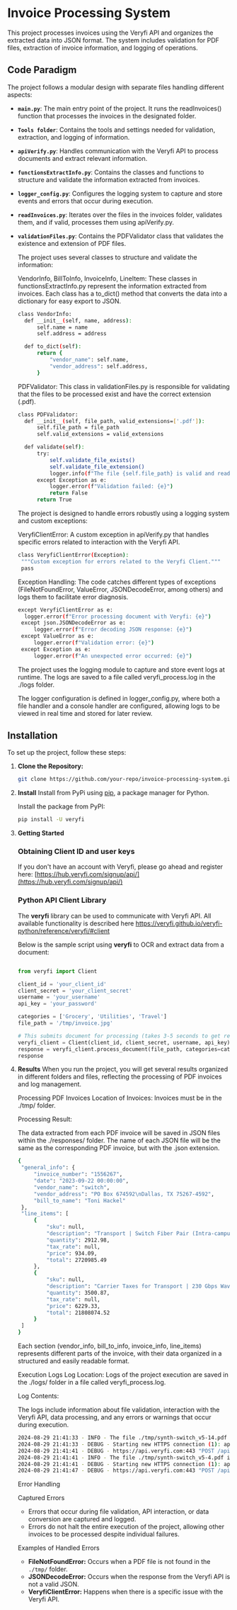 # Invoice Processing System

This project processes invoices using the Veryfi API and organizes the extracted data into JSON format. The system includes validation for PDF files, extraction of invoice information, and logging of operations.

## Code Paradigm

The project follows a modular design with separate files handling different aspects:

- **`main.py`**: The main entry point of the project. It runs the readInvoices() function that processes the invoices in the designated folder.
- **`Tools folder`**: Contains the tools and settings needed for validation, extraction, and logging of information.
- **`apiVerify.py`**: Handles communication with the Veryfi API to process documents and extract relevant information.
- **`functionsExtractInfo.py`**: Contains the classes and functions to structure and validate the information extracted from invoices.
- **`logger_config.py`**: Configures the logging system to capture and store events and errors that occur during execution.
- **`readInvoices.py`**: Iterates over the files in the invoices folder, validates them, and if valid, processes them using apiVerify.py.
- **`validationFiles.py`**: Contains the PDFValidator class that validates the existence and extension of PDF files.

  The project uses several classes to structure and validate the information:

   VendorInfo, BillToInfo, InvoiceInfo, LineItem: These classes in functionsExtractInfo.py represent the information extracted from invoices. Each class has a to_dict() method that converts the data into a dictionary for easy export to JSON.
  ```bash
  class VendorInfo:
    def __init__(self, name, address):
        self.name = name
        self.address = address

    def to_dict(self):
        return {
            "vendor_name": self.name,
            "vendor_address": self.address,
        }
   ```
  PDFValidator: This class in validationFiles.py is responsible for validating that the files to be processed exist and have the correct extension (.pdf).
  ```bash
  class PDFValidator:
    def __init__(self, file_path, valid_extensions=['.pdf']):
        self.file_path = file_path
        self.valid_extensions = valid_extensions

    def validate(self):
        try:
            self.validate_file_exists()
            self.validate_file_extension()
            logger.info(f"The file {self.file_path} is valid and ready for processing.")
        except Exception as e:
            logger.error(f"Validation failed: {e}")
            return False
        return True
  ```

  The project is designed to handle errors robustly using a logging system and custom exceptions:

   VeryfiClientError: A custom exception in apiVerify.py that handles specific errors related to interaction with the Veryfi API.
   
   ```bash
   class VeryfiClientError(Exception):
    """Custom exception for errors related to the Veryfi Client."""
    pass
   ```

  Exception Handling: The code catches different types of exceptions (FileNotFoundError, ValueError, JSONDecodeError, among others) and logs them to facilitate error diagnosis.
  ```bash
  except VeryfiClientError as e:
    logger.error(f"Error processing document with Veryfi: {e}")
   except json.JSONDecodeError as e:
       logger.error(f"Error decoding JSON response: {e}")
   except ValueError as e:
       logger.error(f"Validation error: {e}")
   except Exception as e:
       logger.error(f"An unexpected error occurred: {e}")
  ```

  The project uses the logging module to capture and store event logs at runtime. The logs are saved to a file called veryfi_process.log in the ./logs folder.

  The logger configuration is defined in logger_config.py, where both a file handler and a console handler are configured, allowing logs to be viewed in real time and stored for later review.
  
## Installation

To set up the project, follow these steps:

1. **Clone the Repository:**
   ```bash
   git clone https://github.com/your-repo/invoice-processing-system.git
   ```
2. **Install**
   Install from PyPi using [pip](http://www.pip-installer.org/en/latest/), a
   package manager for Python.
   
   
   Install the package from PyPI:
   ```bash
   pip install -U veryfi
   ```

3. **Getting Started**

   ### Obtaining Client ID and user keys
   If you don't have an account with Veryfi, please go ahead and register here: [https://hub.veryfi.com/signup/api/](https://hub.veryfi.com/signup/api/)
   
   ### Python API Client Library
   The **veryfi** library can be used to communicate with Veryfi API. All available functionality is described here https://veryfi.github.io/veryfi-python/reference/veryfi/#client
   
   Below is the sample script using **veryfi** to OCR and extract data from a document:

   ```python
   
   from veryfi import Client
   
   client_id = 'your_client_id'
   client_secret = 'your_client_secret'
   username = 'your_username'
   api_key = 'your_password'
   
   categories = ['Grocery', 'Utilities', 'Travel']
   file_path = '/tmp/invoice.jpg'
   
   # This submits document for processing (takes 3-5 seconds to get response)
   veryfi_client = Client(client_id, client_secret, username, api_key)
   response = veryfi_client.process_document(file_path, categories=categories)
   response
   ```
4. **Results**
   When you run the project, you will get several results organized in different folders and files, reflecting the processing of PDF invoices and log management.

   Processing PDF Invoices
   Location of Invoices: Invoices must be in the ./tmp/ folder.
   
   Processing Result:
   
   The data extracted from each PDF invoice will be saved in JSON files within the ./responses/ folder.
   The name of each JSON file will be the same as the corresponding PDF invoice, but with the .json extension.

   ```bash
   {
    "general_info": {
        "invoice_number": "1556267",
        "date": "2023-09-22 00:00:00",
        "vendor_name": "switch",
        "vendor_address": "PO Box 674592\nDallas, TX 75267-4592",
        "bill_to_name": "Toni Hackel"
    },
    "line_items": [
        {
            "sku": null,
            "description": "Transport | Switch Fiber Pair (Intra-campus) | Pairs (4419693704) (04/2023|10 Gbps Fiber\nto HOEpyb (YSPG4VFH) (04/2023)",
            "quantity": 2912.98,
            "tax_rate": null,
            "price": 934.09,
            "total": 2720985.49
        },
        {
            "sku": null,
            "description": "Carrier Taxes for Transport | 230 Gbps Wavelength Diverse between Sparks, OR 56789 and\nPlano, NV 98765 (SNpTfT) (NJYM5MQP) (07/2023 Taxes) (07/2023)",
            "quantity": 3500.87,
            "tax_rate": null,
            "price": 6229.33,
            "total": 21808074.52
        }
    ]
   }
   ```
   Each section (vendor_info, bill_to_info, invoice_info, line_items) represents different parts of the invoice, with their data organized in a structured and easily readable format.

   Execution Logs
   Log Location: Logs of the project execution are saved in the ./logs/ folder in a file called veryfi_process.log.
   
   Log Contents:
   
   The logs include information about file validation, interaction with the Veryfi API, data processing, and any errors or warnings that occur during execution.

   ```bash
   2024-08-29 21:41:33 - INFO - The file ./tmp/synth-switch_v5-14.pdf is valid and ready for processing.
   2024-08-29 21:41:33 - DEBUG - Starting new HTTPS connection (1): api.veryfi.com:443
   2024-08-29 21:41:41 - DEBUG - https://api.veryfi.com:443 "POST /api/v8/partner/documents/ HTTP/11" 201 30645
   2024-08-29 21:41:41 - INFO - The file ./tmp/synth-switch_v5-4.pdf is valid and ready for processing.
   2024-08-29 21:41:41 - DEBUG - Starting new HTTPS connection (1): api.veryfi.com:443
   2024-08-29 21:41:47 - DEBUG - https://api.veryfi.com:443 "POST /api/v8/partner/documents/ HTTP/11" 201 11257
   ```

   Error Handling
   
   Captured Errors
   
   - Errors that occur during file validation, API interaction, or data conversion are captured and logged.
   - Errors do not halt the entire execution of the project, allowing other invoices to be processed despite individual failures.
   
   Examples of Handled Errors
   
   - **FileNotFoundError:** Occurs when a PDF file is not found in the `./tmp/` folder.
   - **JSONDecodeError:** Occurs when the response from the Veryfi API is not a valid JSON.
   - **VeryfiClientError:** Happens when there is a specific issue with the Veryfi API.

   
